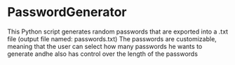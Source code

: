 # PasswordGenerator
This Python script generates random passwords that are exported into a .txt file (output file named: passwords.txt)
The passwords are customizable, meaning that the user can select how many passwords he wants to generate andhe also has control over the length of the passwords 
